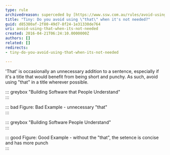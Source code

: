 ```yaml
---
type: rule
archivedreason: superceded by [https://www.ssw.com.au/rules/avoid-using-unnecessary-words](/avoid-using-unnecessary-words)
title: "Tiny: Do you avoid using \"that\" when it's not needed?"
guid: d85380af-2f80-49d7-8f24-1e31330de764
uri: avoid-using-that-when-its-not-needed
created: 2016-04-21T06:24:10.0000000Z
authors: []
related: []
redirects:
- tiny-do-you-avoid-using-that-when-its-not-needed

---
```


'That' is occasionally an unnecessary addition to a sentence, especially if it's a title that would benefit from being short and punchy. As such, avoid using "that" in a title wherever possible.

::: greybox
"Building Software that People Understand"  
:::

::: bad
Figure: Bad Example - unnecessary "that"  
:::

::: greybox
"Building Software People Understand"  
:::

::: good
Figure: Good Example - without the "that", the setence is concise and has more punch  
:::

<!--endintro-->
